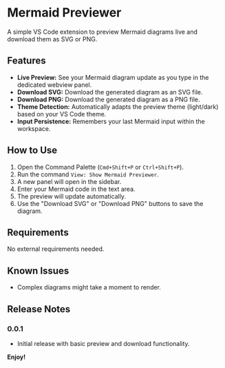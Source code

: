 # Mermaid Previewer

A simple VS Code extension to preview Mermaid diagrams live and download them as SVG or PNG.

## Features

*   **Live Preview:** See your Mermaid diagram update as you type in the dedicated webview panel.
*   **Download SVG:** Download the generated diagram as an SVG file.
*   **Download PNG:** Download the generated diagram as a PNG file.
*   **Theme Detection:** Automatically adapts the preview theme (light/dark) based on your VS Code theme.
*   **Input Persistence:** Remembers your last Mermaid input within the workspace.

## How to Use

1.  Open the Command Palette (`Cmd+Shift+P` or `Ctrl+Shift+P`).
2.  Run the command `View: Show Mermaid Previewer`.
3.  A new panel will open in the sidebar.
4.  Enter your Mermaid code in the text area.
5.  The preview will update automatically.
6.  Use the "Download SVG" or "Download PNG" buttons to save the diagram.

## Requirements

No external requirements needed.

## Known Issues

*   Complex diagrams might take a moment to render.

## Release Notes

### 0.0.1

*   Initial release with basic preview and download functionality.

**Enjoy!**
